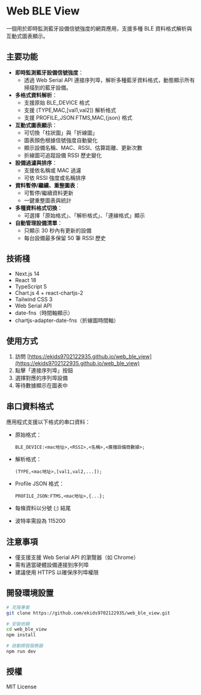 # Web BLE View

一個用於即時監測藍牙設備信號強度的網頁應用，支援多種 BLE 資料格式解析與互動式圖表顯示。

## 主要功能

- **即時監測藍牙設備信號強度**：
  - 透過 Web Serial API 連接序列埠，解析多種藍牙資料格式，動態顯示所有掃描到的藍牙設備。
- **多格式資料解析**：
  - 支援原始 BLE_DEVICE 格式
  - 支援 (TYPE,MAC,[val1,val2]) 解析格式
  - 支援 PROFILE_JSON:FTMS,MAC,{json} 格式
- **互動式圖表顯示**：
  - 可切換「柱狀圖」與「折線圖」
  - 圖表顏色根據信號強度自動變化
  - 顯示設備名稱、MAC、RSSI、估算距離、更新次數
  - 折線圖可追蹤設備 RSSI 歷史變化
- **設備過濾與排序**：
  - 支援依名稱或 MAC 過濾
  - 可依 RSSI 強度或名稱排序
- **資料暫停/繼續、重整圖表**：
  - 可暫停/繼續資料更新
  - 一鍵重整圖表與統計
- **多種資料格式切換**：
  - 可選擇「原始格式」、「解析格式」、「連線格式」顯示
- **自動管理設備清單**：
  - 只顯示 30 秒內有更新的設備
  - 每台設備最多保留 50 筆 RSSI 歷史

## 技術棧

- Next.js 14
- React 18
- TypeScript 5
- Chart.js 4 + react-chartjs-2
- Tailwind CSS 3
- Web Serial API
- date-fns（時間軸顯示）
- chartjs-adapter-date-fns（折線圖時間軸）

## 使用方式

1. 訪問 [https://ekids9702122935.github.io/web_ble_view](https://ekids9702122935.github.io/web_ble_view)
2. 點擊「連接序列埠」按鈕
3. 選擇對應的序列埠設備
4. 等待數據顯示在圖表中

## 串口資料格式

應用程式支援以下格式的串口資料：

- 原始格式：
  ```
  BLE_DEVICE:<mac地址>,<RSSI>,<名稱>,<廣播設備商數據>;
  ```
- 解析格式：
  ```
  (TYPE,<mac地址>,[val1,val2,...]);
  ```
- Profile JSON 格式：
  ```
  PROFILE_JSON:FTMS,<mac地址>,{...};
  ```

- 每條資料以分號 (;) 結尾
- 波特率需設為 115200

## 注意事項

- 僅支援支援 Web Serial API 的瀏覽器（如 Chrome）
- 需有適當硬體設備連接到序列埠
- 建議使用 HTTPS 以確保序列埠權限

## 開發環境設置

```bash
# 克隆專案
git clone https://github.com/ekids9702122935/web_ble_view.git

# 安裝依賴
cd web_ble_view
npm install

# 啟動開發服務器
npm run dev
```

## 授權

MIT License 
